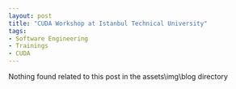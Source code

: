 ```yaml
---
layout: post
title: "CUDA Workshop at Istanbul Technical University"
tags:
- Software Engineering
- Trainings
- CUDA
---
```


Nothing found related to this post in the assets\img\blog directory